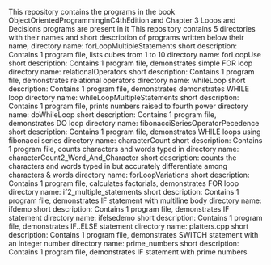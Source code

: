 This repository contains the programs in the book ObjectOrientedProgramminginC4thEdition and Chapter 3 Loops and Decisions programs are present in it
This repository contains 5 directories with their names and short description of programs written below their name,
directory name: forLoopMultipleStatements
short description: Contains 1 program file, lists cubes from 1 to 10
directory name: forLoopUse
short description: Contains 1 program file, demonstrates simple FOR loop
directory name: relationalOperators
short description: Contains 1 program file, demonstrates  relational operators
directory name: whileLoop
short description: Contains 1 program file, demonstrates  demonstrates WHILE loop
directory name: whileLoopMultipleStatements
short description: Contains 1 program file, prints numbers raised to fourth power
directory name: doWhileLoop
short description: Contains 1 program file, demonstrates DO loop
directory name: fibonacciSeriesOperatorPecedence
short description: Contains 1 program file, demonstrates WHILE loops using fibonacci series
directory name: characterCount
short description: Contains 1 program file, counts characters and words typed in
directory name: characterCount2_Word_And_Character
short description: counts the characters and words typed in but accurately differentiate among characters & words
directory name: forLoopVariations
short description: Contains 1 program file, calculates factorials, demonstrates FOR loop
directory name: if2_multiple_statements
short description: Contains 1 program file, demonstrates IF statement with multiline body
directory name: ifdemo
short description: Contains 1 program file, demonstrates IF statement
directory name: ifelsedemo
short description: Contains 1 program file, demonstrates IF..ELSE statement
directory name: platters.cpp
short description: Contains 1 program file, demonstrates SWITCH statement with an integer number
directory name: prime_numbers
short description: Contains 1 program file, demonstrates IF statement with prime numbers